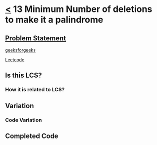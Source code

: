 # [<](../Readme.md) 13 Minimum Number of deletions to make it a palindrome

## [Problem Statement](https://www.geeksforgeeks.org/longest-repeated-subsequence/)

[geeksforgeeks](https://www.geeksforgeeks.org/longest-repeated-subsequence/)

[Leetcode](https://leetcode.com/discuss/interview-question/3635895/Longest-Repeating-Subsequence)

## Is this LCS?

### How it is related to LCS?

## Variation

### Code Variation

## Completed Code
